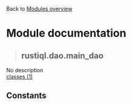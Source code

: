 Back to [Modules overview](https://github.com/pyrustic/rustiql/blob/master/docs/modules/README.md)
  
# Module documentation
>## rustiql.dao.main\_dao
No description
<br>
[classes (1)](https://github.com/pyrustic/rustiql/blob/master/docs/modules/content/rustiql.dao.main_dao/classes.md)


## Constants
```python

```

